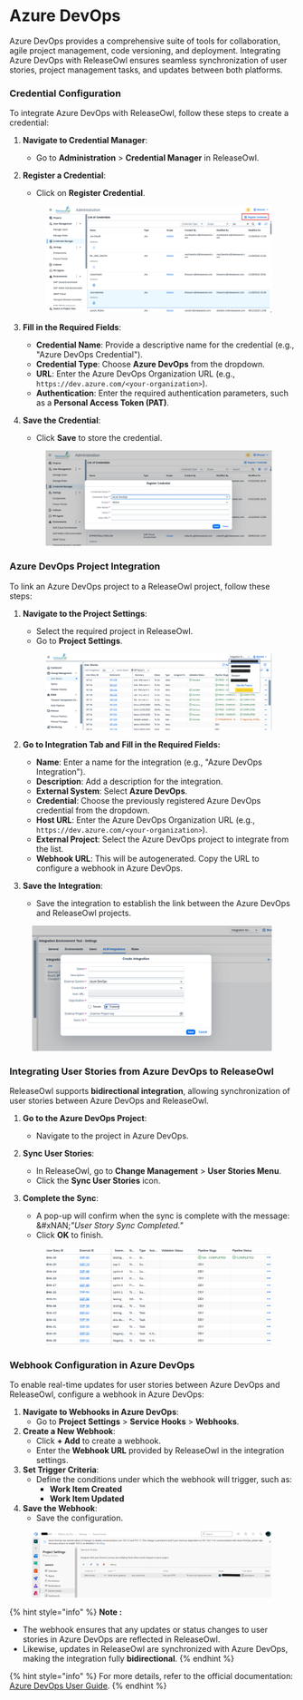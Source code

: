 # Azure DevOps

Azure DevOps provides a comprehensive suite of tools for collaboration, agile project management, code versioning, and deployment. Integrating Azure DevOps with ReleaseOwl ensures seamless synchronization of user stories, project management tasks, and updates between both platforms.

### **Credential Configuration**

To integrate Azure DevOps with ReleaseOwl, follow these steps to create a credential:

1. **Navigate to Credential Manager**:
   * Go to **Administration** > **Credential Manager** in ReleaseOwl.
2.  **Register a Credential**:

    * Click on **Register Credential**.

    <figure><img src="../../.gitbook/assets/image (1590).png" alt=""><figcaption></figcaption></figure>
3. **Fill in the Required Fields**:
   * **Credential Name**: Provide a descriptive name for the credential (e.g., "Azure DevOps Credential").
   * **Credential Type**: Choose **Azure DevOps** from the dropdown.
   * **URL**: Enter the Azure DevOps Organization URL (e.g., `https://dev.azure.com/<your-organization>`).
   * **Authentication**: Enter the required authentication parameters, such as a **Personal Access Token (PAT)**.
4.  **Save the Credential**:

    * Click **Save** to store the credential.

    <figure><img src="../../.gitbook/assets/image (1591).png" alt=""><figcaption></figcaption></figure>

### **Azure DevOps Project Integration**

To link an Azure DevOps project to a ReleaseOwl project, follow these steps:

1.  **Navigate to the Project Settings**:

    * Select the required project in ReleaseOwl.
    * Go to **Project Settings**.

    <figure><img src="../../.gitbook/assets/image (802).png" alt=""><figcaption></figcaption></figure>


2. &#x20;**Go to Integration Tab and Fill in the Required Fields:**
   * **Name**: Enter a name for the integration (e.g., "Azure DevOps Integration").
   * **Description**: Add a description for the integration.
   * **External System**: Select **Azure DevOps**.
   * **Credential**: Choose the previously registered Azure DevOps credential from the dropdown.
   * **Host URL**: Enter the Azure DevOps Organization URL (e.g., `https://dev.azure.com/<your-organization>`).
   * **External Project**: Select the Azure DevOps project to integrate from the list.
   * **Webhook URL**: This will be autogenerated. Copy the URL to configure a webhook in Azure DevOps.
3. **Save the Integration**:
   * Save the integration to establish the link between the Azure DevOps and ReleaseOwl projects.

<figure><img src="../../.gitbook/assets/image (803).png" alt=""><figcaption></figcaption></figure>

### **Integrating User Stories from Azure DevOps to ReleaseOwl**

ReleaseOwl supports **bidirectional integration**, allowing synchronization of user stories between Azure DevOps and ReleaseOwl.

1. **Go to the Azure DevOps Project**:
   * Navigate to the project in Azure DevOps.
2. **Sync User Stories**:
   * In ReleaseOwl, go to **Change Management** > **User Stories Menu**.
   * Click the **Sync User Stories** icon.
3.  **Complete the Sync**:

    * A pop-up will confirm when the sync is complete with the message:\
      &#xNAN;_"User Story Sync Completed."_
    * Click **OK** to finish.

    <figure><img src="../../.gitbook/assets/image (7) (1) (1) (1) (1) (1) (1) (1) (1) (1) (1) (1) (1) (1) (1) (1) (1) (1) (1) (1).png" alt=""><figcaption></figcaption></figure>

### **Webhook Configuration in Azure DevOps**

To enable real-time updates for user stories between Azure DevOps and ReleaseOwl, configure a webhook in Azure DevOps:

1. **Navigate to Webhooks in Azure DevOps**:
   * Go to **Project Settings** > **Service Hooks** > **Webhooks**.
2. **Create a New Webhook**:
   * Click **+ Add** to create a webhook.
   * Enter the **Webhook URL** provided by ReleaseOwl in the integration settings.
3. **Set Trigger Criteria**:
   * Define the conditions under which the webhook will trigger, such as:
     * **Work Item Created**
     * **Work Item Updated**
4. **Save the Webhook**:
   * Save the configuration.

<figure><img src="../../.gitbook/assets/image (536).png" alt=""><figcaption></figcaption></figure>

{% hint style="info" %}
**Note :**&#x20;

* The webhook ensures that any updates or status changes to user stories in Azure DevOps are reflected in ReleaseOwl.
* Likewise, updates in ReleaseOwl are synchronized with Azure DevOps, making the integration fully **bidirectional**.
{% endhint %}

{% hint style="info" %}
For more details, refer to the official documentation: [Azure DevOps User Guide](https://docs.microsoft.com/en-us/azure/devops/organizations/?view=azure-devops).
{% endhint %}

